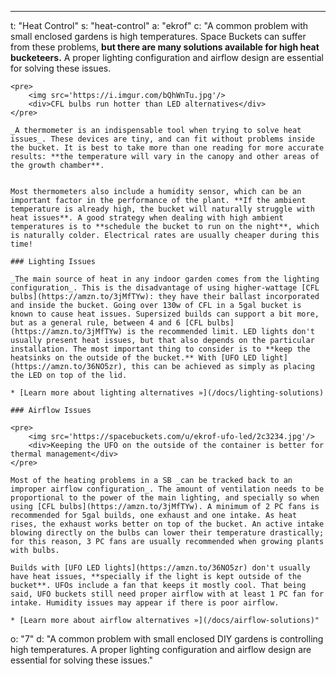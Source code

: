 ---
t: "Heat Control"
s: "heat-control"
a: "ekrof"
c: "A common problem with small enclosed gardens is high temperatures. Space Buckets can suffer from these problems, **but there are many solutions available for high heat bucketeers.** A proper lighting configuration and airflow design are essential for solving these issues. 

    <pre> 
        <img src='https://i.imgur.com/bQhWnTu.jpg'/>
        <div>CFL bulbs run hotter than LED alternatives</div>
    </pre> 

    _A thermometer is an indispensable tool when trying to solve heat issues_. These devices are tiny, and can fit without problems inside the bucket. It is best to take more than one reading for more accurate results: **the temperature will vary in the canopy and other areas of the growth chamber**. 


    Most thermometers also include a humidity sensor, which can be an important factor in the performance of the plant. **If the ambient temperature is already high, the bucket will naturally struggle with heat issues**. A good strategy when dealing with high ambient temperatures is to **schedule the bucket to run on the night**, which is naturally colder. Electrical rates are usually cheaper during this time!

    ### Lighting Issues

    _The main source of heat in any indoor garden comes from the lighting configuration_. This is the disadvantage of using higher-wattage [CFL bulbs](https://amzn.to/3jMfTYw): they have their ballast incorporated and inside the bucket. Going over 130w of CFL in a 5gal bucket is known to cause heat issues. Supersized builds can support a bit more, but as a general rule, between 4 and 6 [CFL bulbs](https://amzn.to/3jMfTYw) is the recommended limit. LED lights don't usually present heat issues, but that also depends on the particular installation. The most important thing to consider is to **keep the heatsinks on the outside of the bucket.** With [UFO LED light](https://amzn.to/36NO5zr), this can be achieved as simply as placing the LED on top of the lid.

    * [Learn more about lighting alternatives »](/docs/lighting-solutions)

    ### Airflow Issues

    <pre>
        <img src='https://spacebuckets.com/u/ekrof-ufo-led/2c3234.jpg'/>
        <div>Keeping the UFO on the outside of the container is better for thermal management</div>
    </pre>

    Most of the heating problems in a SB _can be tracked back to an improper airflow configuration_. The amount of ventilation needs to be proportional to the power of the main lighting, and specially so when using [CFL bulbs](https://amzn.to/3jMfTYw). A minimum of 2 PC fans is recommended for 5gal builds, one exhaust and one intake. As heat rises, the exhaust works better on top of the bucket. An active intake blowing directly on the bulbs can lower their temperature drastically; for this reason, 3 PC fans are usually recommended when growing plants with bulbs. 
 
    Builds with [UFO LED lights](https://amzn.to/36NO5zr) don't usually have heat issues, **specially if the light is kept outside of the bucket**. UFOs include a fan that keeps it mostly cool. That being said, UFO buckets still need proper airflow with at least 1 PC fan for intake. Humidity issues may appear if there is poor airflow.

    * [Learn more about airflow alternatives »](/docs/airflow-solutions)"
o: "7"
d: "A common problem with small enclosed DIY gardens is controlling high temperatures. A proper lighting configuration and airflow design are essential for solving these issues."